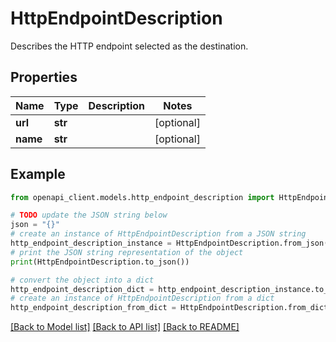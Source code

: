 # HttpEndpointDescription

Describes the HTTP endpoint selected as the destination. 

## Properties

Name | Type | Description | Notes
------------ | ------------- | ------------- | -------------
**url** | **str** |  | [optional] 
**name** | **str** |  | [optional] 

## Example

```python
from openapi_client.models.http_endpoint_description import HttpEndpointDescription

# TODO update the JSON string below
json = "{}"
# create an instance of HttpEndpointDescription from a JSON string
http_endpoint_description_instance = HttpEndpointDescription.from_json(json)
# print the JSON string representation of the object
print(HttpEndpointDescription.to_json())

# convert the object into a dict
http_endpoint_description_dict = http_endpoint_description_instance.to_dict()
# create an instance of HttpEndpointDescription from a dict
http_endpoint_description_from_dict = HttpEndpointDescription.from_dict(http_endpoint_description_dict)
```
[[Back to Model list]](../README.md#documentation-for-models) [[Back to API list]](../README.md#documentation-for-api-endpoints) [[Back to README]](../README.md)


